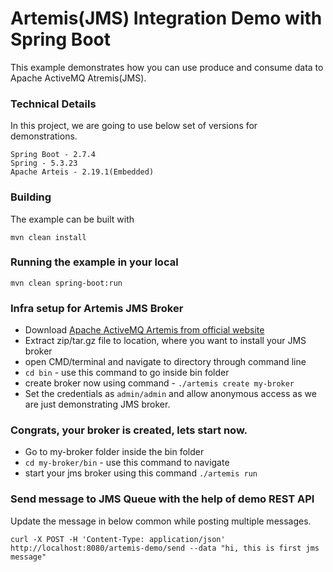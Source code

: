 # Artemis(JMS) Integration Demo with Spring Boot

This example demonstrates how you can use produce and consume data to Apache ActiveMQ Atremis(JMS).

### Technical Details
In this project, we are going to use below set of versions for demonstrations.

    Spring Boot - 2.7.4
    Spring - 5.3.23
    Apache Arteis - 2.19.1(Embedded)

### Building

The example can be built with
```shell
mvn clean install
```
### Running the example in your local
```shell
mvn clean spring-boot:run
```

### Infra setup for Artemis JMS Broker 
- Download [Apache ActiveMQ Artemis from official website](https://activemq.apache.org/components/artemis/download/)
- Extract zip/tar.gz file to location, where you want to install your JMS broker
- open CMD/terminal and navigate to <artemis installation> directory through command line
- `cd bin` - use this command to go inside bin folder
- create broker now using command - `./artemis create my-broker`
- Set the credentials as `admin/admin` and allow anonymous access as we are just demonstrating JMS broker.

### Congrats, your broker is created, lets start now.
- Go to my-broker folder inside the bin folder
- `cd my-broker/bin` - use this command to navigate
- start your jms broker using this command `./artemis run`

### Send message to JMS Queue with the help of demo REST API
Update the message in below common while posting multiple messages.
```
curl -X POST -H 'Content-Type: application/json' http://localhost:8080/artemis-demo/send --data "hi, this is first jms message"
```